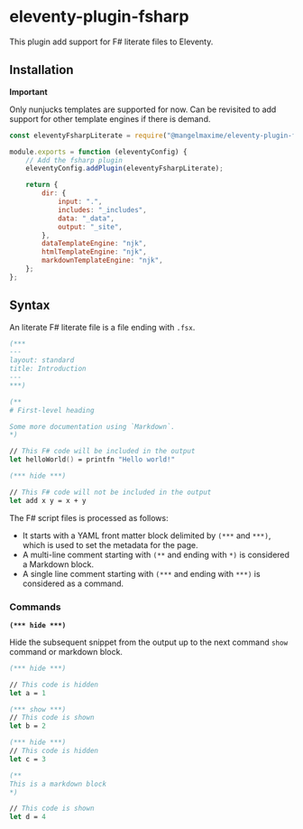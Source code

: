 # eleventy-plugin-fsharp

This plugin add support for F# literate files to Eleventy.

## Installation

**Important**

Only nunjucks templates are supported for now. Can be revisited to add support for other template engines if there is demand.

```js
const eleventyFsharpLiterate = require("@mangelmaxime/eleventy-plugin-fsharp");

module.exports = function (eleventyConfig) {
    // Add the fsharp plugin
    eleventyConfig.addPlugin(eleventyFsharpLiterate);

    return {
        dir: {
            input: ".",
            includes: "_includes",
            data: "_data",
            output: "_site",
        },
        dataTemplateEngine: "njk",
        htmlTemplateEngine: "njk",
        markdownTemplateEngine: "njk",
    };
};
```

## Syntax

An literate F# literate file is a file ending with `.fsx`.

```fs
(***
---
layout: standard
title: Introduction
---
***)

(**
# First-level heading

Some more documentation using `Markdown`.
*)

// This F# code will be included in the output
let helloWorld() = printfn "Hello world!"

(*** hide ***)

// This F# code will not be included in the output
let add x y = x + y
```

The F# script files is processed as follows:

- It starts with a YAML front matter block delimited by `(***` and `***)`, which is used to set the metadata for the page.
- A multi-line comment starting with `(**` and ending with `*)` is considered a Markdown block.
- A single line comment starting with `(***` and ending with `***)` is considered as a command.

### Commands

**`(*** hide ***)`**

Hide the subsequent snippet from the output up to the next command `show` command or markdown block.

```fs
(*** hide ***)

// This code is hidden
let a = 1

(*** show ***)
// This code is shown
let b = 2

(*** hide ***)
// This code is hidden
let c = 3

(**
This is a markdown block
*)

// This code is shown
let d = 4
```
